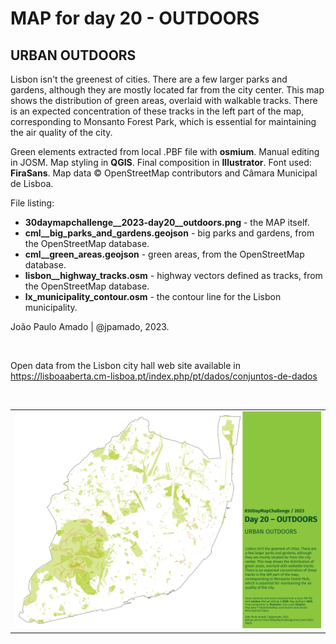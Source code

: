 <h1>MAP for day 20 - OUTDOORS</h1>
<h2>URBAN OUTDOORS</h2> 
<p>Lisbon isn't the greenest of cities. There are a few larger parks and gardens, although they are mostly located far from the city center. This map shows the distribution of green areas, overlaid with walkable tracks. There is an expected concentration of these tracks in the left part of the map, corresponding to Monsanto Forest Park, which is essential for maintaining the air quality of the city.</p>
<p>Green elements extracted from local .PBF file with <b>osmium</b>. Manual editing in </b>JOSM</b>. Map styling in <b>QGIS</b>. Final composition in <b>Illustrator</b>. Font used: <b>FiraSans</b>.  Map data &copy; OpenStreetMap contributors and Câmara Municipal de Lisboa.</p>
<p>File listing:</p>
<ul>
  <li><b>30daymapchallenge__2023-day20__outdoors.png</b> - the MAP itself.</li>
  <li><b>cml__big_parks_and_gardens.geojson</b> - big parks and gardens, from the OpenStreetMap database.</li>
  <li><b>cml__green_areas.geojson</b> - green areas, from the OpenStreetMap database.</li>
  <li><b>lisbon__highway_tracks.osm</b> - highway vectors defined as tracks, from the OpenStreetMap database.</li>
  <li><b>lx_municipality_contour.osm</b> - the contour line for the Lisbon municipality.</li>
  </ul>
<p>João Paulo Amado | @jpamado, 2023.</p>
<p>&nbsp;</p>
<p>Open data from the Lisbon city hall web site available in <a href="https://lisboaaberta.cm-lisboa.pt/index.php/pt/dados/conjuntos-de-dados">https://lisboaaberta.cm-lisboa.pt/index.php/pt/dados/conjuntos-de-dados</a></p>
<p>&nbsp;</p>
<table>
<tr>
<td style="border:thin #000">
<img src="30daymapchallenge__2023-day20__outdoors.png" width=auto>
</td>
</tr>
</table>
